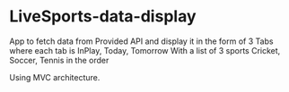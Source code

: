 # LiveSports-data-display

App to fetch data from Provided API and display it in the form of 3 Tabs where each tab is InPlay, Today, Tomorrow
With a list of 3 sports Cricket, Soccer, Tennis in the order

Using MVC architecture.

